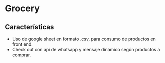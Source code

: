 # Grocery

## Características
- Uso de google sheet en formato .csv, para consumo de productos en front end.
- Check out con api de whatsapp y mensaje dinámico según productos a comprar.
